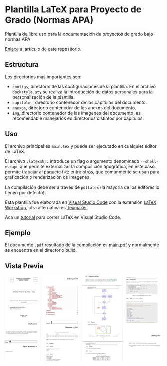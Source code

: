 # Plantilla LaTeX para Proyecto de Grado (Normas APA)

Plantilla de libre uso para la documentación de 
proyectos de grado bajo normas APA.

[Enlace](https://medium.com/@cr0wg4n/documenta-tu-proyecto-de-grado-con-latex-sin-morir-en-el-intento-ft-normas-apa-15bf50a2ee01) al artículo de este repositorio.

## Estructura

Los directorios mas importantes son:
- ```configs```, directorio de las configuraciones de la plantilla. En el archivo ```dockstyle.sty``` se realiza la introducción de datos personales para la personalización de la plantilla.
- ```capitulos```, directorio contenedor de los capítulos del documento.
- ```anexos```, directorio contenedor de los anexos del documento.
- ```img```, directorio contenedor de las imagenes del documento, es recomendable manejarlos en directorios distintos por capítulos.

## Uso 

El archivo principal es ```main.tex``` y puede ser ejecutado en cualquier editor
de LaTeX.

El archivo ```.latexmkrc``` introduce un flag o argumento denominado ```--shell-escape``` que permite externalizar la composición tipográfica, en este caso permite trabajar al paquete tikz entre otros, que comúnmente se usan para graficación o renderización de imagenes.

La compilación debe ser a través de ```pdflatex``` (la mayoria de los editores lo tienen por defecto).

Esta plantilla fue elaborada en [Visual Studio Code](https://code.visualstudio.com/) con la extensión [LaTeX Workshop](https://marketplace.visualstudio.com/items?itemName=James-Yu.latex-workshop), otra alternativa es [Texmaker](https://www.xm1math.net/texmaker/).

Acá un [tutorial](https://medium.com/@cr0wg4n/latex-y-visual-studio-code-gu%C3%ADa-de-instalaci%C3%B3n-ca8bef3935e3) para correr LaTeX en Visual Studio Code.

## Ejemplo

El documento ```.pdf``` resultado de la compilación es [main.pdf](https://github.com/cr0wg4n/plantilla-latex-proyecto-de-grado/blob/master/build/main.pdf) y normalmente se encuentra en el directorio build.

## Vista Previa 

![](https://github.com/cr0wg4n/plantilla-latex-proyecto-de-grado/blob/master/img/preview.png)
